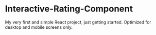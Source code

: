 # Interactive-Rating-Component

My very first and simple React project, just getting started.
Optimized for desktop and mobile screens only. 
